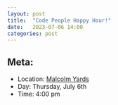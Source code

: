 ```yaml
---
layout: post
title:  "Code People Happy Hour!"
date:   2023-07-06 14:00
categories: post
---
```


## Meta:

- Location: [Malcolm Yards](https://goo.gl/maps/YpDYgcP97y8emHNq8)
- Day: Thursday, July 6th
- Time: 4:00 pm
